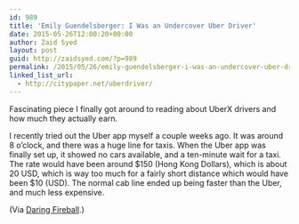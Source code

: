 ```yaml
---
id: 989
title: 'Emily Guendelsberger: I Was an Undercover Uber Driver'
date: 2015-05-26T12:00:20+00:00
author: Zaid Syed
layout: post
guid: http://zaidsyed.com/?p=989
permalink: /2015/05/26/emily-guendelsberger-i-was-an-undercover-uber-driver/
linked_list_url:
  - http://citypaper.net/uberdriver/
---
```

Fascinating piece I finally got around to reading about UberX drivers and how much they actually earn.

I recently tried out the Uber app myself a couple weeks ago. It was around 8 o&#8217;clock, and there was a huge line for taxis. When the Uber app was finally set up, it showed no cars available, and a ten-minute wait for a taxi. The rate would have been around $150 (Hong Kong Dollars), which is about 20 USD, which is way too much for a fairly short distance which would have been $10 (USD). The normal cab line ended up being faster than the Uber, and much less expensive.

(Via [Daring Fireball](http://daringfireball.net/linked/2015/05/13/emily-guendelsberger-uber).)